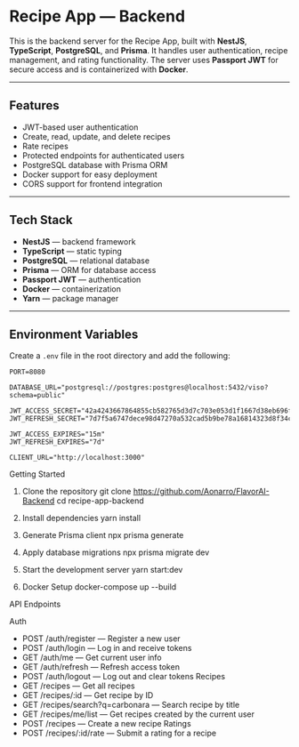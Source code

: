 # Recipe App — Backend

This is the backend server for the Recipe App, built with **NestJS**, **TypeScript**, **PostgreSQL**, and **Prisma**. It handles user authentication, recipe management, and rating functionality. The server uses **Passport JWT** for secure access and is containerized with **Docker**.

---

## Features

- JWT-based user authentication
- Create, read, update, and delete recipes
- Rate recipes
- Protected endpoints for authenticated users
- PostgreSQL database with Prisma ORM
- Docker support for easy deployment
- CORS support for frontend integration

---

## Tech Stack

- **NestJS** — backend framework
- **TypeScript** — static typing
- **PostgreSQL** — relational database
- **Prisma** — ORM for database access
- **Passport JWT** — authentication
- **Docker** — containerization
- **Yarn** — package manager

---

## Environment Variables

Create a `.env` file in the root directory and add the following:

```env
PORT=8080

DATABASE_URL="postgresql://postgres:postgres@localhost:5432/viso?schema=public"

JWT_ACCESS_SECRET="42a4243667864855cb582765d3d7c703e053d1f1667d38eb696fa4de43d241f9"
JWT_REFRESH_SECRET="7d7f5a6747dece98d47270a532cad5b9be78a16814323d8f34c04b8d673246d7"

JWT_ACCESS_EXPIRES="15m"
JWT_REFRESH_EXPIRES="7d"

CLIENT_URL="http://localhost:3000"
```

Getting Started

1. Clone the repository
   git clone https://github.com/Aonarro/FlavorAI-Backend
   cd recipe-app-backend
2. Install dependencies
   yarn install
3. Generate Prisma client
   npx prisma generate
4. Apply database migrations
   npx prisma migrate dev
5. Start the development server
   yarn start:dev

6. Docker Setup
   docker-compose up --build

API Endpoints

Auth

- POST /auth/register — Register a new user
- POST /auth/login — Log in and receive tokens
- GET /auth/me — Get current user info
- GET /auth/refresh — Refresh access token
- POST /auth/logout — Log out and clear tokens
  Recipes
- GET /recipes — Get all recipes
- GET /recipes/:id — Get recipe by ID
- GET /recipes/search?q=carbonara — Search recipe by title
- GET /recipes/me/list — Get recipes created by the current user
- POST /recipes — Create a new recipe
  Ratings
- POST /recipes/:id/rate — Submit a rating for a recipe
